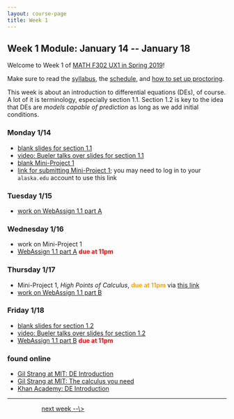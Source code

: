 ```yaml
---
layout: course-page
title: Week 1
---
```


## Week 1 Module: January 14 -- January 18

Welcome to Week 1 of [MATH F302 UX1 in Spring 2019](index.html)!

Make sure to read the [syllabus](syllabus.pdf), the [schedule](schedule.pdf), and [how to set up proctoring](proctoring.pdf).

This week is about an introduction to differential equations (DEs), of course.  A lot of it is terminology, especially section 1.1.  Section 1.2 is key to the idea that DEs are _models capable of prediction_ as long as we add initial conditions.

### Monday 1/14
* [blank slides for section 1.1](assets/slides/1-1.pdf)
* [video: Bueler talks over slides for section 1.1](https://drive.explaineverything.com/thecode/UNGQFSV)
* [blank Mini-Project 1](assets/mp/mp1.pdf)
* [link for submitting Mini-Project 1](https://goo.gl/forms/YwMmBGf3x0FqyEAA3); you may need to log in to your `alaska.edu` account to use this link

### Tuesday 1/15
* [work on WebAssign 1.1 part A](https://www.webassign.net/)

### Wednesday 1/16
* work on Mini-Project 1
* [WebAssign 1.1 part A](https://www.webassign.net/) <span style="color:red">**due at 11pm**</span>

### Thursday 1/17
* Mini-Project 1, _High Points of Calculus_, <span style="color:orange">**due at 11pm**</span> via [this link](https://docs.google.com/forms/d/e/1FAIpQLSeoURKbu4cTWw0wGhLfuiMjBODipJlRBCNd8cyza3tRRrg8Yw/viewform?usp=sf_link)
* [work on WebAssign 1.1 part B](https://www.webassign.net/)

### Friday 1/18
* [blank slides for section 1.2](assets/slides/1-2.pdf)
* [video: Bueler talks over slides for section 1.2](https://drive.explaineverything.com/thecode/HMUREFK)
* [WebAssign 1.1 part B](https://www.webassign.net/) <span style="color:red">**due at 11pm**</span>


### found online
* [Gil Strang at MIT: DE Introduction](https://www.youtube.com/watch?v=ghjOS7Q82s0)
* [Gil Strang at MIT: The calculus you need](https://www.youtube.com/watch?v=f0BxAtprWts)
* [Khan Academy: DE Introduction](https://www.khanacademy.org/math/differential-equations/first-order-differential-equations)

<hr>
&nbsp; &nbsp; &nbsp; &nbsp; &nbsp; &nbsp; &nbsp; &nbsp; &nbsp; &nbsp; <a align="right" href="week2">next week --\></a>

